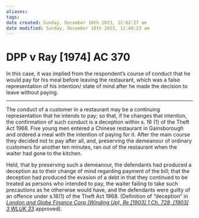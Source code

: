 ```yaml
---
aliases: 
tags: 
date created: Sunday, December 10th 2023, 12:02:27 am
date modified: Sunday, December 10th 2023, 12:40:23 am
---
```


# DPP v Ray [1974] AC 370

In this case, it was implied from the respondent’s course of conduct that he would pay for his meal before leaving the restaurant, which was a false representation of his intention/ state of mind after he made the decision to leave without paying.

---

The conduct of a customer in a restaurant may be a continuing representation that he intends to pay; so that, if he changes that intention, the confirmation of such conduct is a deception within s. 16 (1) of the Theft Act 1968. Five young men entered a Chinese restaurant in Gainsborough and ordered a meal with the intention of paying for it. After the main course they decided not to pay after all, and, preserving the demeanour of ordinary customers for another ten minutes, ran out of the restaurant when the waiter had gone to the kitchen.

Held, that by preserving such a demeanour, the defendants had produced a deception as to their change of mind regarding payment of the bill; that the deception had produced the evasion of a debt in that they continued to be treated as persons who intended to pay, the waiter failing to take such precautions as he otherwise would have, and the defendants were guilty of an offence under s.16(1) of the Theft Act 1968. (Definition of “deception” in _[London and Globe Finance Corp (Winding Up), Re [1903] 1 Ch. 728, [1903] 3 WLUK 33](https://uk.westlaw.com/Document/IE29E17C0E42711DA8FC2A0F0355337E9/View/FullText.html?originationContext=document&transitionType=DocumentItem&ppcid=6d9f5c3e84974d788c59292c0fabba56&contextData=(sc.Default))_ approved).
